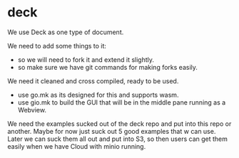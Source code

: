 # deck

We use Deck as one type of document.

We need to add some things to it:

- so we will need to fork it and extend it slightly.
- so make sure we have git commands for making forks easily.

We need it cleaned and cross compiled, ready to be used.

- use go.mk as its designed for this and supports wasm.
- use gio.mk to build the GUI that will be in the middle pane running as a Webview.

We need the examples sucked out of the deck repo and put into this repo or another. Maybe for now just suck out 5 good examples that w can use. Later we can suck them all out and put into S3, so then users can get them easily when we have Cloud with minio running.
